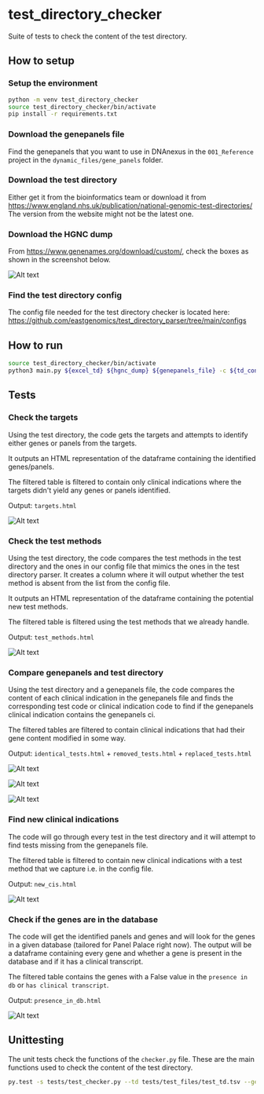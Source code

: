 # test_directory_checker

Suite of tests to check the content of the test directory.

## How to setup

### Setup the environment

```bash
python -m venv test_directory_checker
source test_directory_checker/bin/activate
pip install -r requirements.txt 
```

### Download the genepanels file

Find the genepanels that you want to use in DNAnexus in the `001_Reference` project in the `dynamic_files/gene_panels` folder.

### Download the test directory

Either get it from the bioinformatics team or download it from https://www.england.nhs.uk/publication/national-genomic-test-directories/
The version from the website might not be the latest one.

### Download the HGNC dump

From https://www.genenames.org/download/custom/, check the boxes as shown in the screenshot below.

![Alt text](images_readme/image.png)

### Find the test directory config

The config file needed for the test directory checker is located here: https://github.com/eastgenomics/test_directory_parser/tree/main/configs

## How to run

```bash
source test_directory_checker/bin/activate
python3 main.py ${excel_td} ${hgnc_dump} ${genepanels_file} -c ${td_config}
```

## Tests

### Check the targets

Using the test directory, the code gets the targets and attempts to identify either genes or panels from the targets.

It outputs an HTML representation of the dataframe containing the identified genes/panels.

The filtered table is filtered to contain only clinical indications where the targets didn't yield any genes or panels identified.

Output: `targets.html`

![Alt text](images_readme/image2.png)

### Check the test methods

Using the test directory, the code compares the test methods in the test directory and the ones in our config file that mimics the ones in the test directory parser. It creates a column where it will output whether the test method is absent from the list from the config file.

It outputs an HTML representation of the dataframe containing the potential new test methods.

The filtered table is filtered using the test methods that we already handle.

Output: `test_methods.html`

![Alt text](images_readme/image4.png)

### Compare genepanels and test directory

Using the test directory and a genepanels file, the code compares the content of each clinical indication in the genepanels file and finds the corresponding test code or clinical indication code to find if the genepanels clinical indication contains the genepanels ci.

The filtered tables are filtered to contain clinical indications that had their gene content modified in some way.

Output: `identical_tests.html` + `removed_tests.html` + `replaced_tests.html`

![Alt text](images_readme/image1.png)

![Alt text](images_readme/image6.png)

![Alt text](images_readme/image5.png)

### Find new clinical indications

The code will go through every test in the test directory and it will attempt to find tests missing from the genepanels file.

The filtered table is filtered to contain new clinical indications with a test method that we capture i.e. in the config file.

Output: `new_cis.html`

![Alt text](images_readme/image2.png)

### Check if the genes are in the database

The code will get the identified panels and genes and will look for the genes in a given database (tailored for Panel Palace right now). The output will be a dataframe containing every gene and whether a gene is present in the database and if it has a clinical transcript.

The filtered table contains the genes with a False value in the `presence in db` or `has clinical transcript`.

Output: `presence_in_db.html`

![Alt text](images_readme/image7.png)

## Unittesting

The unit tests check the functions of the `checker.py` file. These are the main functions used to check the content of the test directory.

```bash
py.test -s tests/test_checker.py --td tests/test_files/test_td.tsv --genepanels tests/test_files/test_genepanels.tsv --hgnc_dump ${hgnc_dump} --config tests/test_files/test_config.json --blacklist_config configs/blacklist.json
```
